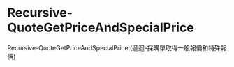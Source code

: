 # Recursive-QuoteGetPriceAndSpecialPrice
Recursive-QuoteGetPriceAndSpecialPrice (遞迴-採購單取得一般報價和特殊報價)
